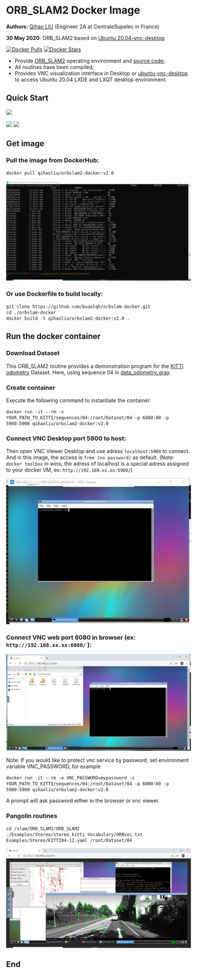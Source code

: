 ORB_SLAM2 Docker Image
=========================
**Authors:** [Qihao LIU](https://www.linkedin.com/in/qihao-liu-b66901164/) (Engineer 2A at CentraleSupelec in France)

**30 May 2020**: ORB_SLAM2 based on [Ubuntu 20.04-vnc-desktop](https://github.com/fcwu/docker-ubuntu-vnc-desktop#docker-ubuntu-vnc-desktop)

[![Docker Pulls](https://img.shields.io/docker/pulls/qihaoliu/orbslam2-docker.svg)](https://hub.docker.com/r/qihaoliu/orbslam2-docker/)
[![Docker Stars](https://img.shields.io/docker/stars/qihaoliu/orbslam2-docker.svg)](https://hub.docker.com/r/qihaoliu/orbslam2-docker/)

- Provide [ORB_SLAM2](https://github.com/raulmur/ORB_SLAM2) operating environment and [source code](https://github.com/buaalqh/orbslam2);
- All routines have been compiled;
- Provides VNC visualization interface in Desktop or [ubuntu-vnc-desktop](https://github.com/fcwu/docker-ubuntu-vnc-desktop#docker-ubuntu-vnc-desktop) to access Ubuntu 20.04 LXDE and LXQT desktop environment.

Quick Start
-------------------------

![](https://kangaroot.net/sites/default/files/styles/large/public/field/image/docker.png?itok=BMtmNeQO)

![](https://img.shields.io/docker/pulls/qihaoliu/orbslam2-docker.svg)  ![](https://img.shields.io/docker/stars/qihaoliu/orbslam2-docker.svg)


## Get image
### Pull the image from DockerHub:
```
docker pull qihaoliu/orbslam2-docker:v2.0
```
![](https://github.com/buaalqh/Git-Operation-commands/blob/master/Images/orbslam2-docker2.0-1.jpg)
### Or use Dockerfile to build locally:
```
git clone https://github.com/buaalqh/orbslam-docker.git
cd ./orbslam-docker
docker build -t qihaoliu/orbslam2-docker:v2.0 .
```
## Run the docker container
### Download Dataset
This ORB_SLAM2 routine provides a demonstration program for the [KITTI odometry](http://www.cvlibs.net/datasets/kitti/eval_odometry.php)  Dataset. Here, using sequence 04 in [data_odometry_gray](http://www.cvlibs.net/datasets/kitti/eval_odometry.php).
### Create container
Execute the following command to instantiate the container:
```
docker run -it --rm -v YOUR_PATH_TO_KITTI/sequences/04:/root/Dataset/04 -p 6080:80 -p 5900:5900 qihaoliu/orbslam2-docker:v2.0
```
### Connect VNC Desktop port 5900 to host: 
Then open VNC Viewer Desktop and use adress `localhost:5900` to connect. And in this image, the access is `free (no password)` as default. 
(Note: `docker toolbox` in wins, the adress of localhost is a special adress assigned to your docker VM, ex: `http://192.168.xx.xx:5900/`)

![](https://github.com/buaalqh/Git-Operation-commands/blob/master/Images/orbslam2-docker2.0-2.jpg)

### Connect VNC web port 6080 in browser (ex: `http://192.168.xx.xx:6080/` ): 
![](https://github.com/buaalqh/Git-Operation-commands/blob/master/Images/orbslam2-docker2.0-3.jpg)

Note: If you would like to protect vnc service by password, set environment variable VNC_PASSWORD, for example
```
docker run -it --rm -e VNC_PASSWORD=mypassword -v YOUR_PATH_TO_KITTI/sequences/04:/root/Dataset/04 -p 6080:80 -p 5900:5900 qihaoliu/orbslam2-docker:v2.0
```
A prompt will ask password either in the browser or vnc viewer.

### Pangolin routines
```
cd /slam/ORB_SLAM2/ORB_SLAM2
./Examples/Stereo/stereo_kitti Vocabulary/ORBvoc.txt Examples/Stereo/KITTI04-12.yaml /root/Dataset/04
```
![](https://github.com/buaalqh/Git-Operation-commands/blob/master/Images/orbslam2-docker2.0-4.jpg)

## End